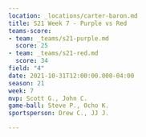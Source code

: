 ```yaml
---
location: _locations/carter-baron.md
title: S21 Week 7 - Purple vs Red
teams-score:
- team: _teams/s21-purple.md
  score: 25
- team: _teams/s21-red.md
  score: 34
field: "4"
date: 2021-10-31T12:00:00.000-04:00
season: 21
week: 7
mvp: Scott G., John C.
game-ball: Steve P., Ocho K.
sportsperson: Drew C., JJ J.

---
```

